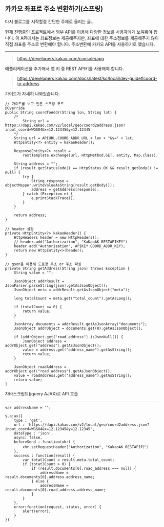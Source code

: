 ## 카카오 좌표로 주소 변환하기(스프링)

다시 블로그를 시작할겸 간단한 주제로 올리는 글..

현재 진행중인 프로젝트에서 외부 API를 이용해 다양한 정보를 사용자에게 보여줘야 합니다. 이 API에서는 좌표정보는 제공해주지만, 좌표에 대한 주소정보를 제공해주지 않아 직접 좌표를 주소로 변환해야 합니다. 주소변환에 카카오 API를 사용하기로 했습니다.

-------------------------------------------------------------------------

> https://developers.kakao.com/console/app

애플리케이션을 추가해서 앱 키 중 REST API키를 사용해야 합니다.

> https://developers.kakao.com/docs/latest/ko/local/dev-guide#coord-to-address

가이드가 자세히 나와있습니다.

```
// 가이드를 보고 만든 스프링 코드
@Override
public String coordToAddr(String lon, String lat) {
    /*
        String url = https://dapi.kakao.com/v2/local/geo/coord2address.json?input_coord=WGS84&x=12.12345&y=12.12345
    */
    String url = APIURL.COORD_ADDR_URL + lon + "&y=" + lat;
    HttpEntity<?> entity = kakaoHeader();
    
    ResponseEntity<?> result = 
        restTemplate.exchange(url, HttpMethod.GET, entity, Map.class);
    
    String address = "";
    if (result.getStatusCode() == HttpStatus.OK && result.getBody() != null) {
        try {
            String response = objectMapper.writeValueAsString(result.getBody());
            address = getAddress(response);
        } catch (Exception e) {
            e.printStackTrace();
        }
    }
    
    return address;
}

// header 설정
private HttpEntity<?> kakaoHeader() {
    HttpHeaders header = new HttpHeaders();
    // header.add("Authorization", "KaKaoAK RESTAPIKEY")
    header.add("Authorization", APIKEY.COORD_ADDR_KEY);
    return new HttpEntity<>(header);
}

// gson을 이용해 도로명 주소 or 주소 파싱
private String getAddress(String json) throws Exception {
    String value = "";
    
    JsonObject addrResult = JsonParser.parseString(json).getAsJsonObject();
    JsonObject meta = addrResult.getAsJsonObject("meta");
    
    long totalCount = meta.get("total_count").getAsLong();
    
    if (totalCount <= 0) {
        return value;
    }
    
    JsonArray documents = addrResult.getAsJsonArray("documents");
    JsonObject addrObject = documents.get(0).getAsJsonObject();
    
    if (addrObject.get("road_address").isJsonNull()) {
        JsonObject address = addrObject.get("address").getAsJsonObject();
        value = address.get("address_name").getAsString();
        return value;
    } 
    
    JsonObject roadAddress = addrObject.get("road_address").getAsJsonObject();
    value = roadAddress.get("address_name").getAsString();
    return value;
}
```
자바스크립트(jquery AJAX)로 API 호출

------------------------------------------------------------------------
```
var addressName = '';

$.ajax({
    type : 'get',
    url : 'https://dapi.kakao.com/v2/local/geo/coord2address.json?input_coord=WGS84&x=12.12345&y=12.12345',
    dataType : 'json',
    async: false,
    beforeSend : function(xhr) {
        xhr.setRequestHeader("Authorization", "KakaoAK RESTAPI키")
    },
    success : function(result) {
        var totatlCount = result.meta.total_count;
        if (totatlCount > 0) {
            if (result.documents[0].road_address === null) {
                addressName = result.documents[0].address.address_name;
            } else {
                addressName = result.documents[0].road_address.address_name;
            }
        }
    },
    error:function(request, status, error) {
        alert(error);
    }
})
```